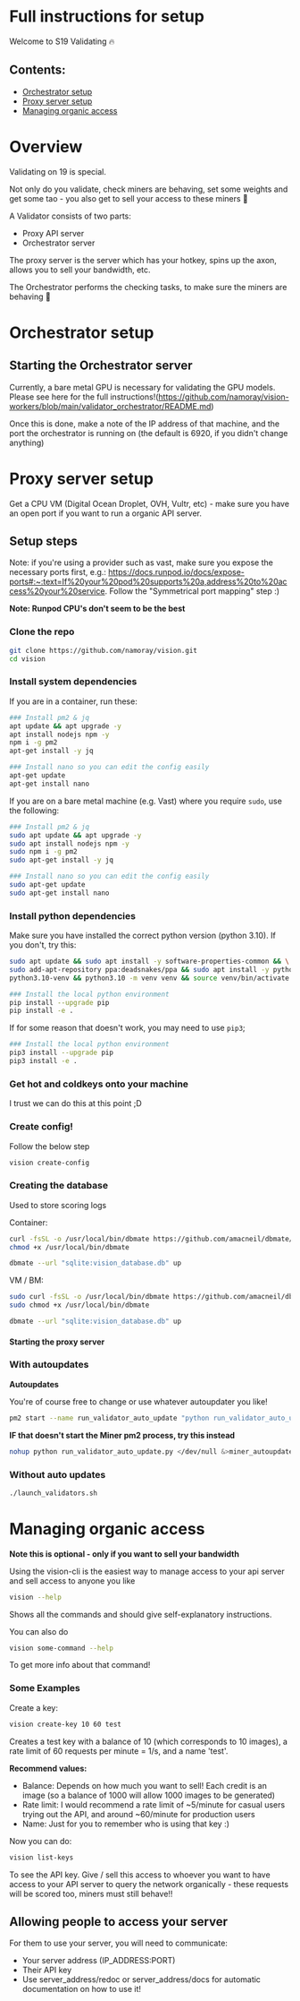 # Full instructions for setup

Welcome to S19 Validating 🔥


## Contents:

- [Orchestrator setup](#orchestrator-setup)
- [Proxy server setup](#proxy-server-setup)
- [Managing organic access](#managing-organic-access)


# Overview

Validating on 19 is special.

Not only do you validate, check miners are behaving, set some weights and get some tao - you also get to sell your access to these miners 🤩


A Validator consists of two parts:

- Proxy API server
- Orchestrator server

The proxy server is the server which has your hotkey,  spins up the axon, allows you to sell your bandwidth, etc. 

The Orchestrator performs the checking tasks, to make sure the miners are behaving 🫡

# Orchestrator setup

## Starting the Orchestrator server

Currently, a bare metal GPU is necessary for validating the GPU models. Please see here for the full instructions!(https://github.com/namoray/vision-workers/blob/main/validator_orchestrator/README.md)

Once this is done, make a note of the IP address of that machine, and the port the orchestrator is running on (the default is 6920, if you didn't change anything)
# Proxy server setup

Get a CPU VM (Digital Ocean Droplet, OVH, Vultr, etc)  - make sure you have an open port if you want to run a organic API server.

## Setup steps

Note: if you're using a provider such as vast, make sure you expose the necessary ports first, e.g.: https://docs.runpod.io/docs/expose-ports#:~:text=If%20your%20pod%20supports%20a,address%20to%20access%20your%20service. Follow the "Symmetrical port mapping" step :) 

**Note: Runpod CPU's don't seem to be the best**

### Clone the repo
```bash
git clone https://github.com/namoray/vision.git
cd vision
```

### Install system dependencies

If you are in a container, run these:

```bash
### Install pm2 & jq
apt update && apt upgrade -y
apt install nodejs npm -y
npm i -g pm2
apt-get install -y jq

### Install nano so you can edit the config easily
apt-get update
apt-get install nano
```
If you are on a bare metal machine (e.g. Vast) where you require `sudo`, use the following:
```bash
### Install pm2 & jq
sudo apt update && apt upgrade -y
sudo apt install nodejs npm -y
sudo npm i -g pm2
sudo apt-get install -y jq

### Install nano so you can edit the config easily
sudo apt-get update
sudo apt-get install nano
``` 

### Install python dependencies
Make sure you have installed the correct python version (python 3.10). If you don't, try this:

```bash
sudo apt update && sudo apt install -y software-properties-common && \
sudo add-apt-repository ppa:deadsnakes/ppa && sudo apt install -y python3.10 \
python3.10-venv && python3.10 -m venv venv && source venv/bin/activate && echo "source venv/bin/activate">>~/.bashrc
```

```bash
### Install the local python environment
pip install --upgrade pip
pip install -e .
```

If for some reason that doesn't work, you may need to use `pip3`;
```bash
### Install the local python environment
pip3 install --upgrade pip
pip3 install -e .
```


### Get hot and coldkeys onto your machine
I trust we can do this at this point ;D

### Create config!

Follow the below step
```bash
vision create-config
```

### Creating the database
Used to store scoring logs

Container:
```bash
curl -fsSL -o /usr/local/bin/dbmate https://github.com/amacneil/dbmate/releases/latest/download/dbmate-linux-amd64
chmod +x /usr/local/bin/dbmate

dbmate --url "sqlite:vision_database.db" up
```

VM / BM:
```bash
sudo curl -fsSL -o /usr/local/bin/dbmate https://github.com/amacneil/dbmate/releases/latest/download/dbmate-linux-amd64
sudo chmod +x /usr/local/bin/dbmate

dbmate --url "sqlite:vision_database.db" up
```




#### Starting the proxy server

### With autoupdates

**Autoupdates**

You're of course free to change or use whatever autoupdater you like!

```bash
pm2 start --name run_validator_auto_update "python run_validator_auto_update.py"
```

**IF that doesn't start the Miner pm2 process, try this instead**

```bash
nohup python run_validator_auto_update.py </dev/null &>miner_autoupdate.log &
```

### Without auto updates
```bash
./launch_validators.sh
```


# Managing organic access

**Note this is optional - only if you want to sell your bandwidth**

Using the vision-cli is the easiest way to manage access to your api server and sell access to anyone you like

```bash
vision --help
```

Shows all the commands and should give self-explanatory instructions.

You can also do

```bash
vision some-command --help
```

To get more info about that command!

### Some Examples

Create a key:

```bash
vision create-key 10 60 test
```
Creates a test key with a balance of 10 (which corresponds to 10 images), a rate limit of 60 requests per minute = 1/s, and a name 'test'.

**Recommend values:**
- Balance: Depends on how much you want to sell! Each credit is an image (so a balance of 1000 will allow 1000 images to be generated)
- Rate limit: I would recommend a rate limit of ~5/minute for casual users trying out the API, and around ~60/minute for production users
- Name: Just for you to remember who is using that key :)

Now you can do:
```bash
vision list-keys
```
To see the API key. Give / sell this access to whoever you want to have access to your API server to query the network organically - these requests will be scored too, miners must still behave!!

## Allowing people to access your server
For them to use your server, you will need to communicate:

- Your server address (IP_ADDRESS:PORT)
- Their API key
- Use server_address/redoc or server_address/docs for automatic documentation on how to use it!
